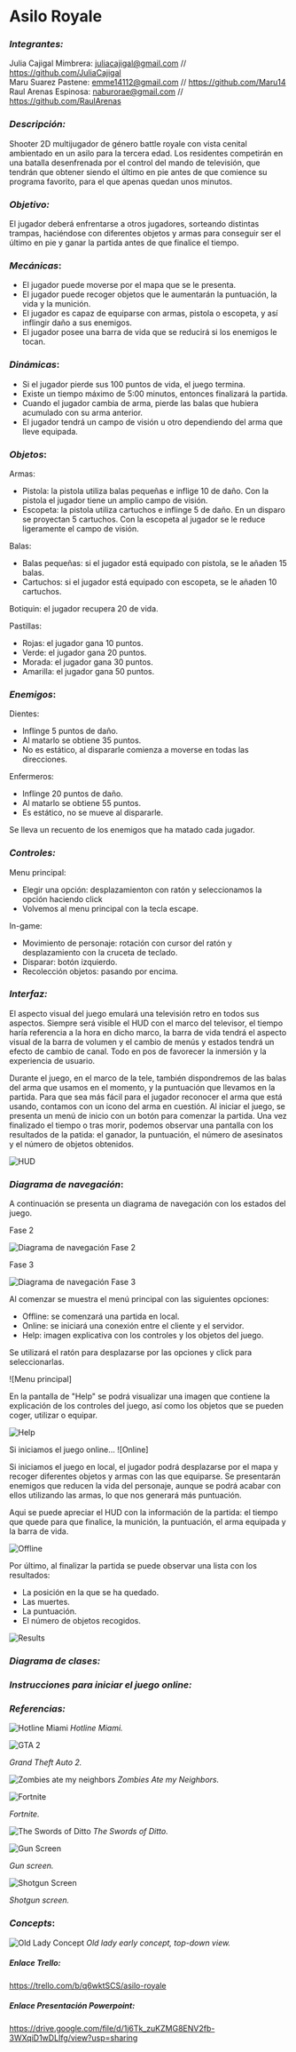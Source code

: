 # Asilo Royale

### ___Integrantes:___
Julia Cajigal Mimbrera:	     juliacajigal@gmail.com // https://github.com/JuliaCajigal  
Maru Suarez Pastene:              emme14112@gmail.com // https://github.com/Maru14  
Raul Arenas Espinosa:           naburorae@gmail.com // https://github.com/RaulArenas

### ___Descripción:___ 
Shooter 2D multijugador de género battle royale con vista cenital ambientado en un asilo para la tercera edad.  Los residentes competirán en una batalla desenfrenada por el control del mando de televisión, que tendrán que obtener siendo el último en pie antes de que comience su programa favorito, para el que apenas quedan unos minutos.

### ___Objetivo:___
El jugador deberá enfrentarse a otros jugadores, sorteando distintas trampas, haciéndose con diferentes objetos y armas para conseguir ser el último en pie y ganar la partida antes de que finalice el tiempo.
           
### ___Mecánicas___:

- El jugador puede moverse por el mapa que se le presenta.
- El jugador puede recoger objetos que le aumentarán la puntuación, la vida y la munición. 
- El jugador es capaz de equiparse con armas, pistola o escopeta, y así inflingir daño a sus enemigos. 
- El jugador posee una barra de vida que se reducirá si los enemigos le tocan. 


### ___Dinámicas___:

- Si el jugador pierde sus 100 puntos de vida, el juego termina.
- Existe un tiempo máximo de 5:00 minutos, entonces finalizará la partida. 
- Cuando el jugador cambia de arma, pierde las balas que hubiera acumulado con su arma anterior.
- El jugador tendrá un campo de visión u otro dependiendo del arma que lleve equipada. 

### ___Objetos___:

Armas: 
- Pistola: la pistola utiliza balas pequeñas e inflige 10 de daño. Con la pistola el jugador tiene un amplio campo de visión. 
- Escopeta: la pistola utiliza cartuchos e inflinge 5 de daño. En un disparo se proyectan 5 cartuchos. Con la escopeta al                  jugador se le reduce ligeramente el campo de visión.
        
Balas: 
- Balas pequeñas: si el jugador está equipado con pistola, se le añaden 15 balas.
- Cartuchos: si el jugador está equipado con escopeta, se le añaden 10 cartuchos.

Botiquin: el jugador recupera 20 de vida.

Pastillas:
- Rojas: el jugador gana 10 puntos.
- Verde: el jugador gana 20 puntos.
- Morada: el jugador gana 30 puntos.
- Amarilla: el jugador gana 50 puntos.
           
           
### ___Enemigos___:

Dientes: 
- Inflinge 5 puntos de daño. 
- Al matarlo se obtiene 35 puntos.
- No es estático, al dispararle comienza a moverse en todas las direcciones.          

Enfermeros: 
- Inflinge 20 puntos de daño. 
- Al matarlo se obtiene 55 puntos.
- Es estático, no se mueve al dispararle.
          
Se lleva un recuento de los enemigos que ha matado cada jugador.           
           

### ___Controles:___

Menu principal:
- Elegir una opción: desplazamienton con ratón y seleccionamos la opción haciendo click
- Volvemos al menu principal con la tecla escape.

In-game:
- Movimiento de personaje: rotación con cursor del ratón y desplazamiento con la cruceta de teclado. 
- Disparar: botón izquierdo. 
- Recolección objetos: pasando por encima. 

### ___Interfaz:___
El aspecto visual del juego emulará una televisión retro en todos sus aspectos. Siempre será visible el HUD con el marco del televisor, el tiempo haría referencia a la hora en dicho marco, la barra de vida tendrá el aspecto visual de la barra de volumen y el cambio de menús y estados tendrá un efecto de cambio de canal. Todo en pos de favorecer la inmersión y la experiencia de usuario.

Durante el juego, en el marco de la tele, también dispondremos de las balas del arma que usamos en el momento, y la puntuación que llevamos en la partida. Para que sea más fácil para el jugador reconocer el arma que está usando, contamos con un icono del arma en cuestión. 
Al iniciar el juego, se presenta un menú de inicio con un botón para comenzar la partida. Una vez finalizado el tiempo o tras morir, podemos observar una pantalla con los resultados de la patida: el ganador, la puntuación, el número de asesinatos y el número de objetos obtenidos.

![HUD](https://imageshack.com/a/img921/1495/Qj3rQt.png)

### ___Diagrama de navegación___:

A continuación se presenta un diagrama de navegación con los estados del juego.

Fase 2

![Diagrama de navegación Fase 2](https://imageshack.com/a/img921/2446/bv8eni.png)

Fase 3

![Diagrama de navegación Fase 3](https://imageshack.com/a/img923/6721/dUk5MT.png)

Al comenzar se muestra el menú principal con las siguientes opciones: 

- Offline: se comenzará una partida en local.
- Online: se iniciará una conexión entre el cliente y el servidor. 
- Help: imagen explicativa con los controles y los objetos del juego.


Se utilizará el ratón para desplazarse por las opciones y click para seleccionarlas. 

![Menu principal]


En la pantalla de "Help" se podrá visualizar una imagen que contiene la explicación de los controles del juego, así como los objetos que se pueden coger, utilizar o equipar. 

![Help](https://imageshack.com/a/img921/2363/nrkyGg.png)

Si iniciamos el juego online...
![Online]

Si iniciamos el juego en local, el jugador podrá desplazarse por el mapa y recoger diferentes objetos y armas con las que equiparse. Se presentarán enemigos que reducen la vida del personaje, aunque se podrá acabar con ellos utilizando las armas, lo que nos generará más puntuación. 

Aqui se puede apreciar el HUD con la información de la partida: el tiempo que quede para que finalice, la munición, la puntuación, el arma equipada y la barra de vida. 

![Offline](https://imageshack.com/a/img923/2777/DYsk3E.png)

Por último, al finalizar la partida se puede observar una lista con los resultados:

- La posición en la que se ha quedado.
- Las muertes.
- La puntuación.
- El número de objetos recogidos. 
     
![Results](https://imageshack.com/a/img921/1659/SlFO7y.png)

### ___Diagrama de clases:___


### ___Instrucciones para iniciar el juego online:___


### ___Referencias:___

![Hotline Miami](https://www.gamereactor.es/media/83/hotlinemiami2_838341b.png)
*Hotline Miami.*  

![GTA 2](http://www.onlinemania.org/windows/gta2/2.jpg)  

*Grand Theft Auto 2.*  

![Zombies ate my neighbors](https://tecno.americaeconomia.com/sites/tecno.americaeconomia.com/files/styles/photo_inline/public/zombies-ate-my-neighbors-enemigos.png?itok=Bk5mKM0A)
*Zombies Ate my Neighbors.*  

![Fortnite](https://assets.pcmag.com/media/images/603663-fortnite.jpg?thumb=y&width=810&height=456)  

*Fortnite.*  

![The Swords of Ditto](http://labo.fnac.com/wp-content/uploads/2018/04/The_Swords_of_Ditto_001.jpg)
*The Swords of Ditto.*

![Gun Screen](https://imageshack.com/a/img923/7664/RKNPqi.png)  

*Gun screen.*  

![Shotgun Screen](https://imageshack.com/a/img924/6719/IyKfec.png)  

*Shotgun screen.*

### ___Concepts___:

![Old Lady Concept](https://imageshack.com/a/img924/6522/OVt8nn.png)
*Old lady early concept, top-down view.* 
           
  
##### _*Enlace Trello*_:
https://trello.com/b/q6wktSCS/asilo-royale


##### _*Enlace Presentación Powerpoint*_:
https://drive.google.com/file/d/1j6Tk_zuKZMG8ENV2fb-3WXqiD1wDLIfg/view?usp=sharing




